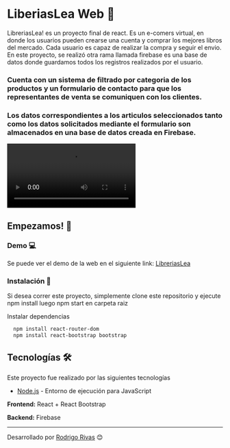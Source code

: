 # LiberiasLea Web 🍳

LibreriasLea! es un proyecto final de react. Es un e-comers virtual, en donde los usuarios pueden crearse una cuenta y comprar los mejores libros del mercado. Cada usuario es capaz de realizar la compra y seguir el envio. En este proyecto, se realizó otra rama llamada firebase es una base de datos donde guardamos todos los registros realizados por el usuario.

### Cuenta con un sistema de filtrado por categoria de los productos y un formulario de contacto para que los representantes de venta se comuniquen con los clientes.

### Los datos correspondientes a los articulos seleccionados tanto como los datos solicitados mediante el formulario son almacenados en una base de datos creada en Firebase.


![image](public/librerialea.mp4)

## Empezamos! 🚀

### Demo 💻

Se puede ver el demo de la web en el siguiente link: [LibreriasLea]()

### Instalación 🔧

Si desea correr este proyecto, simplemente clone este repositorio  y ejecute 
npm install luego npm start en carpeta raiz 

Instalar dependencias

```bash
  npm install react-router-dom
  npm install react-bootstrap bootstrap
```

## Tecnologías 🛠️

Este proyecto fue realizado por las siguientes tecnologías


* [Node.js](https://nodejs.org/en/) - Entorno de ejecución para JavaScript

**Frontend:** React + React Bootstrap

**Backend:** Firebase



---
Desarrollado por  [Rodrigo Rivas](https://github.com/rodrigorivas190) 😊
